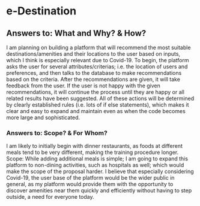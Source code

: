# e-Destination

## Answers to: What and Why? & How? 
I am planning on building a platform that will recommend the most suitable destinations/amenities and their locations to the user based on inputs, which I think is especially relevant due to Covid-19. To begin, the platform asks the user for several attributes/criterias; i.e. the location of users and preferences, and then talks to the database to make recommendations based on the criteria. After the recommendations are given, it will take feedback from the user. If the user is not happy with the given recommendations, it will continue the process until they are happy or all related results have been suggested. All of these actions will be determined by clearly established rules (i.e. lots of if else statements), which makes it clear and easy to expand and maintain even as when the code becomes more large and sophisticated. 

### Answers to: Scope? & For Whom?
I am likely to initially begin with dinner restaurants, as foods at different meals tend to be very different, making the training procedure longer. Scope: While adding additional meals is simple; I am going to expand this platform to non-dining activities, such as hospitals as well; which would make the scope of the proposal harder. I believe that especially considering Covid-19, the user base of the platform would be the wider public in general, as my platform would provide them with the opportunity to discover amenities near them quickly and efficiently without having to step outside, a need for everyone today.
